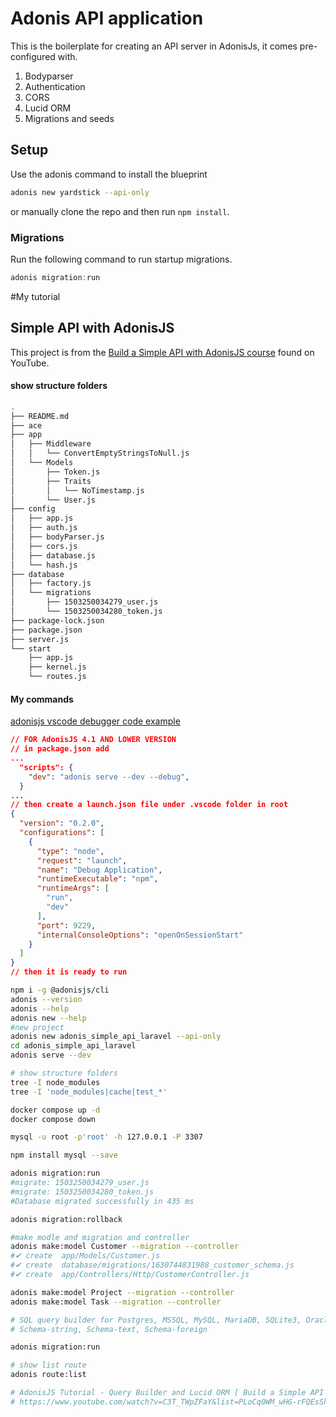 # Adonis API application

This is the boilerplate for creating an API server in AdonisJs, it comes pre-configured with.

1. Bodyparser
2. Authentication
3. CORS
4. Lucid ORM
5. Migrations and seeds

## Setup

Use the adonis command to install the blueprint

```bash
adonis new yardstick --api-only
```

or manually clone the repo and then run `npm install`.


### Migrations

Run the following command to run startup migrations.

```js
adonis migration:run
```
#My tutorial
## Simple API with AdonisJS
This project is from the [Build a Simple API with AdonisJS course](https://www.youtube.com/watch?v=5wzcRtrRVd4&list=PLoCq0WM_wHG-rFQEsShMQkgGcTO1Hmnvx) found on YouTube.

#### show structure folders
```bash
.
├── README.md
├── ace
├── app
│   ├── Middleware
│   │   └── ConvertEmptyStringsToNull.js
│   └── Models
│       ├── Token.js
│       ├── Traits
│       │   └── NoTimestamp.js
│       └── User.js
├── config
│   ├── app.js
│   ├── auth.js
│   ├── bodyParser.js
│   ├── cors.js
│   ├── database.js
│   └── hash.js
├── database
│   ├── factory.js
│   └── migrations
│       ├── 1503250034279_user.js
│       └── 1503250034280_token.js
├── package-lock.json
├── package.json
├── server.js
└── start
    ├── app.js
    ├── kernel.js
    └── routes.js
```
#### My commands
[adonisjs vscode debugger code example](https://newbedev.com/javascript-adonisjs-vscode-debugger-code-example)
```json
// FOR AdonisJS 4.1 AND LOWER VERSION
// in package.json add
...
  "scripts": {
    "dev": "adonis serve --dev --debug",
  }
...
// then create a launch.json file under .vscode folder in root
{
  "version": "0.2.0",
  "configurations": [
    {
      "type": "node",
      "request": "launch",
      "name": "Debug Application",
      "runtimeExecutable": "npm",
      "runtimeArgs": [
        "run",
        "dev"
      ],
      "port": 9229,
      "internalConsoleOptions": "openOnSessionStart"
    }
  ]
}
// then it is ready to run
```

```bash
npm i -g @adonisjs/cli
adonis --version
adonis --help
adonis new --help
#new project
adonis new adonis_simple_api_laravel --api-only
cd adonis_simple_api_laravel
adonis serve --dev

# show structure folders
tree -I node_modules
tree -I 'node_modules|cache|test_*'

docker compose up -d
docker compose down

mysql -u root -p'root' -h 127.0.0.1 -P 3307

npm install mysql --save

adonis migration:run
#migrate: 1503250034279_user.js
#migrate: 1503250034280_token.js
#Database migrated successfully in 435 ms

adonis migration:rollback

#make modle and migration and controller
adonis make:model Customer --migration --controller
#✔ create  app/Models/Customer.js
#✔ create  database/migrations/1630744831988_customer_schema.js
#✔ create  app/Controllers/Http/CustomerController.js

adonis make:model Project --migration --controller
adonis make:model Task --migration --controller

# SQL query builder for Postgres, MSSQL, MySQL, MariaDB, SQLite3, Oracle, and Amazon Redshift -> https://knexjs.org/
# Schema-string, Schema-text, Schema-foreign

adonis migration:run

# show list route
adonis route:list

# AdonisJS Tutorial - Query Builder and Lucid ORM [ Build a Simple API - Part 6 ]
# https://www.youtube.com/watch?v=C3T_TWpZFaY&list=PLoCq0WM_wHG-rFQEsShMQkgGcTO1Hmnvx&index=6
```
